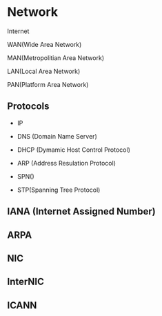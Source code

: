 # Network

Internet

WAN(Wide Area Network)

MAN(Metropolitian Area Network)

LAN(Local Area Network)

PAN(Platform Area Network)




## Protocols

- IP

- DNS (Domain Name Server)

- DHCP (Dymamic Host Control Protocol)

- ARP (Address Resulation Protocol)

- SPN()

- STP(Spanning Tree Protocol)

## IANA (Internet Assigned Number)

## ARPA

## NIC

## InterNIC

## ICANN

